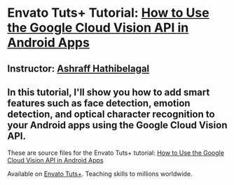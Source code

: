 # Envato Tuts+ Tutorial: [How to Use the Google Cloud Vision API in Android Apps][published url]
## Instructor: [Ashraff Hathibelagal][instructor url]


In this tutorial, I'll show you how to add smart features such as face detection, emotion detection, and optical character recognition to your Android apps using the Google Cloud Vision API.
------

These are source files for the Envato Tuts+ tutorial: [How to Use the Google Cloud Vision API in Android Apps][published url]

Available on [Envato Tuts+](https://tutsplus.com). Teaching skills to millions worldwide.

[published url]: http://code.tutsplus.com/tutorials/how-to-use-the-cloud-vision-api-in-android-apps--cms-29009
[instructor url]: https://tutsplus.com/authors/ashraff-hathibelagal
